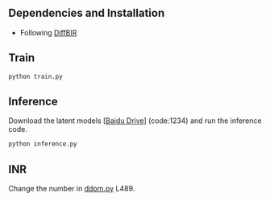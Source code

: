 ## Dependencies and Installation

- Following [DiffBIR](https://github.com/XPixelGroup/DiffBIR)

## Train

```bash
python train.py
```

## Inference

Download the latent models [[Baidu Drive](https://pan.baidu.com/s/1EsbT-3bQKbBug7LPshAnnw  )] (code:1234) and run the inference code.

```bash
python inference.py
```

## INR

Change the number in [ddpm.py](https://github.com/SongYxing/IDF-CR/blob/main/latent/ldm/models/diffusion/ddpm.py) L489.

